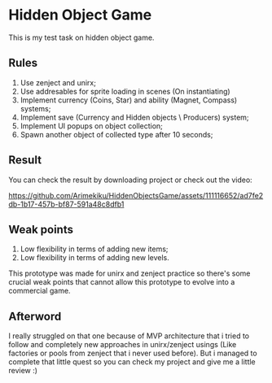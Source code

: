 # Hidden Object Game
This is my test task on hidden object game.
## Rules
1. Use zenject and unirx;
2. Use addresables for sprite loading in scenes (On instantiating)
3. Implement currency (Coins, Star) and ability (Magnet, Compass) systems;
4. Implement save (Currency and Hidden objects \ Producers) system;
5. Implement UI popups on object collection;
6. Spawn another object of collected type after 10 seconds;

## Result
You can check the result by downloading project or check out the video:


https://github.com/Arimekiku/HiddenObjectsGame/assets/111116652/ad7fe2db-1b17-457b-bf87-591a48c8dfb1


## Weak points
1. Low flexibility in terms of adding new items;
2. Low flexibility in terms of adding new levels.

This prototype was made for unirx and zenject practice so there's some crucial weak points that cannot allow this prototype to evolve into a commercial game.

## Afterword
I really struggled on that one because of MVP architecture that i tried to follow and completely new approaches in unirx/zenject usings (Like factories or pools from zenject that i never used before).
But i managed to complete that little quest so you can check my project and give me a little review :)
